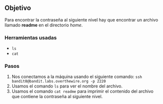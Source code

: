 ## Objetivo

Para encontrar la contraseña al siguiente nivel hay que encontrar un archivo llamado **readme** en el directorio _home_.

### Herramientas usadas

- `ls`
- `cat`

### Pasos 

1. Nos conectamos a la máquina usando el siguiente comando: `ssh bandit0@bandit.labs.overthewire.org -p 2220`
2. Usamos el comando `ls` para ver el nombre del archivo.
3. Usamos el comando `cat readme` para imprimir el contenido del archivo que contiene la contraseña al siguiente nivel.
